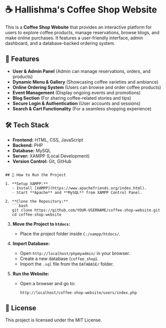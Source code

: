 
# ☕ Hallishma's Coffee Shop Website

This is a **Coffee Shop Website** that provides an interactive platform for users to explore coffee products, manage reservations, browse blogs, and make online purchases. It features a user-friendly interface, admin dashboard, and a database-backed ordering system.

## 📌 Features

- **User & Admin Panel** (Admin can manage reservations, orders, and products)
- **Dynamic Menu & Gallery** (Showcasing coffee varieties and ambiance)
- **Online Ordering System** (Users can browse and order coffee products)
- **Event Management** (Display ongoing events and promotions)
- **Blog Section** (For sharing coffee-related stories and tips)
- **Secure Login & Authentication** (User accounts and sessions)
- **Search & Cart Functionality** (For a seamless shopping experience)

## 🛠️ Tech Stack

- **Frontend:** HTML, CSS, JavaScript
- **Backend:** PHP
- **Database:** MySQL
- **Server:** XAMPP (Local Development)
- **Version Control:** Git, GitHub

```

## 🚀 How to Run the Project

1. **Setup XAMPP:**
   - Install [XAMPP](https://www.apachefriends.org/index.html).
   - Start **Apache** and **MySQL** from XAMPP Control Panel.

2. **Clone the Repository:**
   ```bash
   git clone https://github.com/YOUR-USERNAME/coffee-shop-website.git
   cd coffee-shop-website
   ```

3. **Move the Project to `htdocs`:**
   - Place the project folder inside `C:/xampp/htdocs/`.

4. **Import Database:**
   - Open `http://localhost/phpmyadmin/` in your browser.
   - Create a new database (`coffee_shop`).
   - Import the `.sql` file from the `DATABASE/` folder.

5. **Run the Website:**
   - Open a browser and go to:
     ```
     http://localhost/coffee-shop-website/users/index.php
     ```

## 📄 License

This project is licensed under the MIT License.

